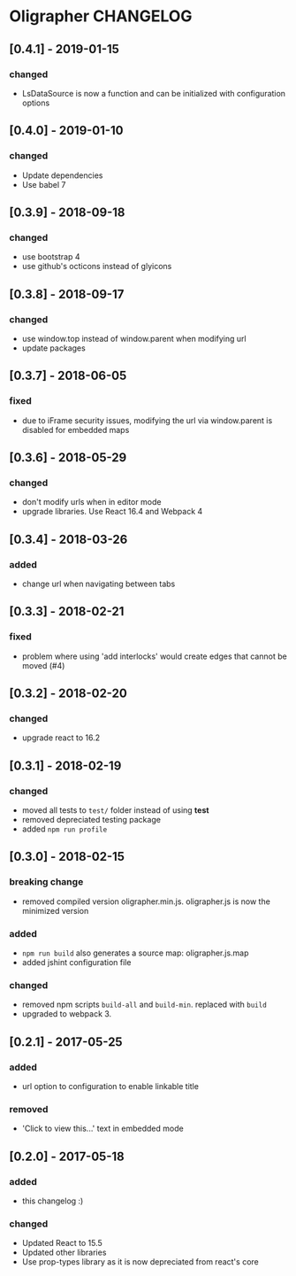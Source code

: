 # Oligrapher CHANGELOG

## [0.4.1] - 2019-01-15
### changed
- LsDataSource is now a function and can be initialized with configuration options

## [0.4.0] - 2019-01-10
### changed
- Update dependencies
- Use babel 7


## [0.3.9] - 2018-09-18
### changed
- use bootstrap 4
- use github's octicons instead of glyicons


## [0.3.8] - 2018-09-17
### changed
- use window.top instead of window.parent when modifying url
- update packages

## [0.3.7] - 2018-06-05
### fixed
- due to iFrame security issues, modifying the url
  via window.parent is disabled for embedded maps


## [0.3.6] - 2018-05-29
### changed
- don't modify urls when in editor mode
- upgrade libraries. Use React 16.4 and Webpack 4


## [0.3.4] - 2018-03-26
### added
- change url when navigating between tabs


## [0.3.3] - 2018-02-21
### fixed
- problem where using 'add interlocks' would create edges that cannot be moved (#4)


## [0.3.2] - 2018-02-20
### changed
- upgrade react to 16.2

## [0.3.1] - 2018-02-19
### changed
- moved all tests to ` test/ ` folder instead of using __test__
- removed depreciated testing package
- added ` npm run profile `

## [0.3.0] - 2018-02-15
### breaking change
- removed compiled version oligrapher.min.js. oligrapher.js is now the minimized version

### added
- `npm run build` also generates a source map: oligrapher.js.map
- added jshint configuration file

### changed
- removed npm scripts `build-all` and `build-min`. replaced with `build`
- upgraded to webpack 3.


## [0.2.1] - 2017-05-25
### added
- url option to configuration to enable linkable title

### removed
 - 'Click to view this...' text in embedded mode


## [0.2.0] - 2017-05-18
### added
- this changelog :)

### changed
- Updated React to 15.5
- Updated other libraries
- Use prop-types library as it is now depreciated from react's core
